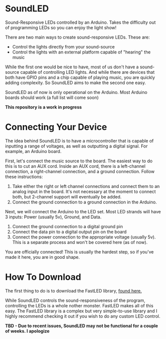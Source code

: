 # SoundLED

Sound-Responsive LEDs controlled by an Arduino. Takes the difficulty out of programming LEDs so you can enjoy the light show!

There are two main ways to create sound-responsive LEDs. These are:
* Control the lights directly from your sound-source
* Control the lights with an external platform capable of "hearing" the music

While the first one would be nice to have, most of us don't have a sound-source capable of controlling LED lights. And while there are devices that both have GPIO pins and a chip capable of playing music, you are quickly adding complexity. So SoundLED aims to make the second one easy.

SoundLED as of now is only operational on the Arduino. Most Arduino boards should work (a full list will come soon)

**This repository is a work in progress**

# Connecting Your Device

The idea behind SoundLED is to have a microcontroller that is capable of inputting a range of voltages, as well as outputting a digital signal. For example, an Arduino board. 

First, let's connect the music source to the board. The easiest way to do this is to cut an AUX cord. Inside an AUX cord, there is a left-channel connection, a right-channel connection, and a ground connection. Follow these instructions:

1. Take either the right or left channel connections and connect them to an analog input in the board. It's not necessary at the moment to connect both, but 2-channel support will eventually be added.
2. Connect the ground connection to a ground connection in the Arduino.

Next, we will connect the Arduino to the LED set. Most LED strands will have 3 inputs: Power (usually 5v), Ground, and Data.

1. Connect the ground connection to a digital ground pin
2. Connect the data pin to a digital output pin on the board
3. Connect the power connection to the appropriate voltage (usually 5v). This is a separate process and won't be covered here (as of now).

You are officially connected! This is usually the hardest step, so if you've made it here, you are in good shape.

# How To Download

The first thing to do is to download the FastLED library, [found here.](https://github.com/FastLED/FastLED)

While SoundLED controls the sound-responsiveness of the program, controlling the LEDs is a whole nother monster. FastLED makes all of this easy. The FastLED library is a complex but very simple-to-use library and I highly recommend checking it out if you wish to do any custom LED control.

**TBD - Due to recent issues, SoundLED may not be functional for a couple of weeks. I apologize**
